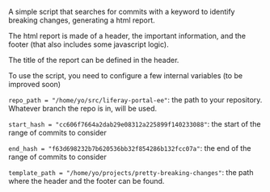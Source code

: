 A simple script that searches for commits with a keyword to identify breaking changes, generating a html report.

The html report is made of a header, the important information, and the footer (that also includes some javascript logic).

The title of the report can be defined in the header.

To use the script, you need to configure a few internal variables (to be improved soon)

`repo_path = "/home/yo/src/liferay-portal-ee"`: the path to your repository. Whatever branch the repo is in, will be used.

`start_hash = "cc606f7664a2dab29e08312a225899f140233088"`: the start of the range of commits to consider

`end_hash = "f63d698232b7b620536bb32f854286b132fcc07a"`: the end of the range of commits to consider

`template_path = "/home/yo/projects/pretty-breaking-changes"`: the path where the header and the footer can be found.
